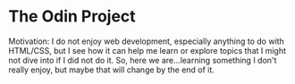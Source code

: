 # The Odin Project
Motivation: I do not enjoy web development, especially anything to do with HTML/CSS, but I see how it can help me learn or explore topics that I might not dive into if I did not do it. So, here we are...learning something I don't really enjoy, but maybe that will change by the end of it.